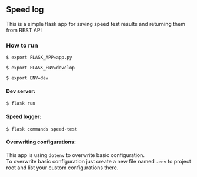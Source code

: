 ## Speed log
This is a simple flask app for saving speed test results and returning them from REST API

### How to run
`$ export FLASK_APP=app.py`

`$ export FLASK_ENV=develop`

`$ export ENV=dev`
 
#### Dev server:

`$ flask run`

#### Speed logger:
`$ flask commands speed-test`


#### Overwriting configurations:
This app is using `dotenv` to overwrite basic configuration. <br> 
To overwrite basic configuration just create a new file named `.env` to project root and 
list your custom configurations there.